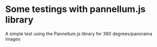 # Some testings with pannellum.js library
A simple test using the Pannellum.js library for 360 degrees/panorama images
